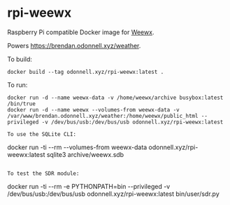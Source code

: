 # rpi-weewx

Raspberry Pi compatible Docker image for [Weewx](http://weewx.com/).

Powers https://brendan.odonnell.xyz/weather.

To build:
```
docker build --tag odonnell.xyz/rpi-weewx:latest .
```

To run:
```
docker run -d --name weewx-data -v /home/weewx/archive busybox:latest /bin/true
docker run -d --name weewx --volumes-from weewx-data -v /var/www/brendan.odonnell.xyz/weather:/home/weewx/public_html --privileged -v /dev/bus/usb:/dev/bus/usb odonnell.xyz/rpi-weewx:latest

To use the SQLite CLI:
```
docker run -ti --rm --volumes-from weewx-data odonnell.xyz/rpi-weewx:latest sqlite3 archive/weewx.sdb
```

To test the SDR module:
```
docker run -ti --rm -e PYTHONPATH=bin --privileged -v /dev/bus/usb:/dev/bus/usb odonnell.xyz/rpi-weewx:latest bin/user/sdr.py
```
